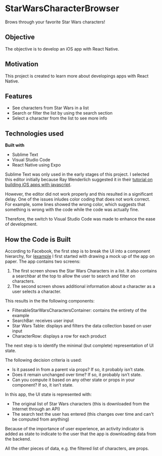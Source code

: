 # StarWarsCharacterBrowser
Brows through your favorite Star Wars characters! 

## Objective 
The objective is to develop an iOS app with React Native. 

## Motivation
This project is created to learn more about developings apps with React Native. 

## Features 
- See characters from Star Wars in a list 
- Search or filter the list by using the search section
- Select a character from the list to see more info 

## Technologies used 
**Built with**
- Sublime Text
- Visual Studio Code 
- React Native using Expo 

Sublime Text was only used in the early stages of this project. I selected this editor initially because Ray Wenderlich suggested it in their [tutorial on building iOS apps with javascript](https://www.raywenderlich.com/485-react-native-tutorial-building-ios-apps-with-javascript). 

However, the editor did not work properly and this resulted in a significant delay. One of the issues inludes color coding that does not work correct. For example, some lines showed the wrong color, which suggests that something is wrong with the code while the code was actually fine. 

Therefore, the switch to Visual Studio Code was made to enhance the ease of development. 

## How the Code is Built 

According to Facebook, the first step is to break the UI into a component hierarchy, for ([example](https://reactjs.org/static/thinking-in-react-components-eb8bda25806a89ebdc838813bdfa3601-82965.png)
I first started with drawing a mock up of the app on paper. The app contains two screens:
1. The first screen shows the Star Wars Characters in a list. It also contains a searchbar at the top to allow the user to search and filter on characters. 
2. The second screen shows additional information about a character as a user selects a character. 

This results in the the following components: 
- FilterableStarWarsCharactersContainer: contains the entirety of the example 
- SearchBar: receives user input 
- Star Wars Table: displays and filters the data collection based on user input
- CharacterRow: displays a row for each product

The next step is to identify the minimal (but complete) representation of UI state. 

The following decision criteria is used: 
- Is it passed in from a parent via props? If so, it probably isn’t state.
- Does it remain unchanged over time? If so, it probably isn’t state.
- Can you compute it based on any other state or props in your component? If so, it isn’t state.

In this app, the UI state is represented with:
- The original list of Star Wars characters (this is downloaded from the Internet through an API)
- The search text the user has entered (this changes over time and can't be computed from anything) 

Because of the importance of user experience, an activity indicator is added as state to indicate to the user that the app is downloading data from the backend. 

All the other pieces of data, e.g. the filtered list of characters, are props.



